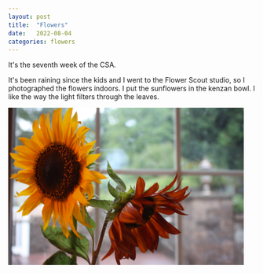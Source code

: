 ```yaml
---
layout: post
title:  "Flowers"
date:   2022-08-04
categories: flowers
---
```


It's the seventh week of the CSA.

It's been raining since the kids and I went to the Flower Scout studio, so I photographed the flowers indoors. I put the sunflowers in the kenzan bowl. I like the way the light filters through the leaves.

<img src="/img/2022-08-04-flowers-1.jpg" alt="Flower arrangement" style="max-width: 50vw"/>
